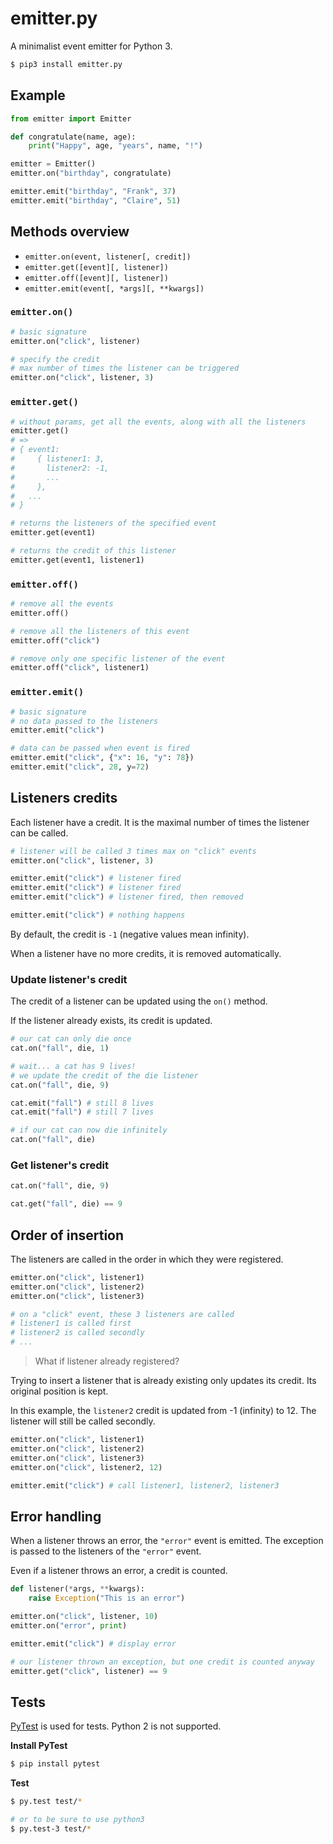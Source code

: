 # emitter.py
A minimalist event emitter for Python 3.

```sh
$ pip3 install emitter.py
```

## Example

```python
from emitter import Emitter

def congratulate(name, age):
    print("Happy", age, "years", name, "!")

emitter = Emitter()
emitter.on("birthday", congratulate)

emitter.emit("birthday", "Frank", 37)
emitter.emit("birthday", "Claire", 51)
```

## Methods overview

* `emitter.on(event, listener[, credit])`
* `emitter.get([event][, listener])`
* `emitter.off([event][, listener])`
* `emitter.emit(event[, *args][, **kwargs])`

### `emitter.on()`

```python
# basic signature
emitter.on("click", listener)

# specify the credit
# max number of times the listener can be triggered
emitter.on("click", listener, 3)
```

### `emitter.get()`

```python
# without params, get all the events, along with all the listeners
emitter.get()
# =>
# { event1:
#     { listener1: 3,
#       listener2: -1,
#       ...
#     },
#   ...
# }

# returns the listeners of the specified event
emitter.get(event1)

# returns the credit of this listener
emitter.get(event1, listener1)
```

### `emitter.off()`

```python
# remove all the events
emitter.off()

# remove all the listeners of this event
emitter.off("click")

# remove only one specific listener of the event
emitter.off("click", listener1)
```

### `emitter.emit()`

```python
# basic signature
# no data passed to the listeners
emitter.emit("click")

# data can be passed when event is fired
emitter.emit("click", {"x": 16, "y": 78})
emitter.emit("click", 28, y=72)
```

## Listeners credits

Each listener have a credit. It is the maximal number of times the listener can be called.

```python
# listener will be called 3 times max on "click" events
emitter.on("click", listener, 3)

emitter.emit("click") # listener fired
emitter.emit("click") # listener fired
emitter.emit("click") # listener fired, then removed

emitter.emit("click") # nothing happens
```

By default, the credit is `-1` (negative values mean infinity).

When a listener have no more credits, it is removed automatically.

### Update listener's credit

The credit of a listener can be updated using the `on()` method.

If the listener already exists, its credit is updated.

```python
# our cat can only die once
cat.on("fall", die, 1)

# wait... a cat has 9 lives!
# we update the credit of the die listener
cat.on("fall", die, 9)

cat.emit("fall") # still 8 lives
cat.emit("fall") # still 7 lives

# if our cat can now die infinitely
cat.on("fall", die)
```

### Get listener's credit

```python
cat.on("fall", die, 9)

cat.get("fall", die) == 9
```


## Order of insertion

The listeners are called in the order in which they were registered.

```python
emitter.on("click", listener1)
emitter.on("click", listener2)
emitter.on("click", listener3)

# on a "click" event, these 3 listeners are called
# listener1 is called first
# listener2 is called secondly
# ...
```

> What if listener already registered?

Trying to insert a listener that is already existing only updates its credit.
Its original position is kept.

In this example, the `listener2` credit is updated from -1 (infinity) to 12.
The listener will still be called secondly.

```python
emitter.on("click", listener1)
emitter.on("click", listener2)
emitter.on("click", listener3)
emitter.on("click", listener2, 12)

emitter.emit("click") # call listener1, listener2, listener3
```

## Error handling

When a listener throws an error, the `"error"` event is emitted.
The exception is passed to the listeners of the `"error"` event.

Even if a listener throws an error, a credit is counted.

```python
def listener(*args, **kwargs):
    raise Exception("This is an error")

emitter.on("click", listener, 10)
emitter.on("error", print)

emitter.emit("click") # display error

# our listener thrown an exception, but one credit is counted anyway
emitter.get("click", listener) == 9
```

## Tests

[PyTest][pytest] is used for tests. Python 2 is not supported.

**Install PyTest**

```sh
$ pip install pytest
```

**Test**

```sh
$ py.test test/*

# or to be sure to use python3
$ py.test-3 test/*
```


[pytest]: http://pytest.org/
